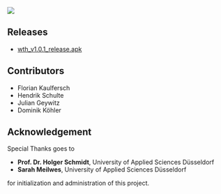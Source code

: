 ![](/what_the_hack/images/poster.jpg)

## Releases

- [wth_v1.0.1_release.apk](/what_the_hack/releases/wth_v1.0.1_release.apk)

## Contributors

- Florian Kaulfersch
- Hendrik Schulte
- Julian Geywitz
- Dominik Köhler

## Acknowledgement

Special Thanks goes to

- **Prof. Dr. Holger Schmidt**, University of Applied Sciences Düsseldorf
- **Sarah Meilwes**, University of Applied Sciences Düsseldorf

for initialization and administration of this project.